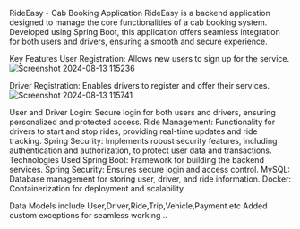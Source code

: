 RideEasy - Cab Booking Application
RideEasy is a backend application designed to manage the core functionalities of a cab booking system. Developed using Spring Boot, this application offers seamless integration for both users and drivers, ensuring a smooth and secure experience.

Key Features
User Registration: Allows new users to sign up for the service.
![Screenshot 2024-08-13 115236](https://github.com/user-attachments/assets/e2cd6166-6cc9-4321-9db9-ec24a37d303e)

Driver Registration: Enables drivers to register and offer their services.
![Screenshot 2024-08-13 115741](https://github.com/user-attachments/assets/b604ea2b-0d31-41eb-a879-965d191fbe52)

User and Driver Login: Secure login for both users and drivers, ensuring personalized and protected access.
Ride Management: Functionality for drivers to start and stop rides, providing real-time updates and ride tracking.
Spring Security: Implements robust security features, including authentication and authorization, to protect user data and transactions.
Technologies Used
Spring Boot: Framework for building the backend services.
Spring Security: Ensures secure login and access control.
MySQL: Database management for storing user, driver, and ride information.
Docker: Containerization for deployment and scalability.


Data Models include User,Driver,Ride,Trip,Vehicle,Payment etc
Added custom exceptions for seamless working ..

